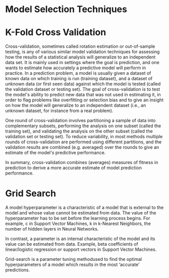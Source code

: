 # Model Selection Techniques

# K-Fold Cross Validation

Cross-validation, sometimes called rotation estimation or out-of-sample testing, is any of various similar model validation techniques for
assessing how the results of a statistical analysis will generalize to an independent data set. It is mainly used in settings where
the goal is prediction, and one wants to estimate how accurately a predictive model will perform in practice. 
In a prediction problem, a model is usually given a dataset of known data on which training is run (training dataset), 
and a dataset of unknown data (or first seen data) against which the model is tested (called the validation dataset or testing set).
The goal of cross-validation is to test the model's ability to predict new data that was not used in estimating it, in order to flag 
problems like overfitting or selection bias and to give an insight on how the model will generalize to an independent dataset
(i.e., an unknown dataset, for instance from a real problem).

One round of cross-validation involves partitioning a sample of data into complementary subsets,
performing the analysis on one subset (called the training set), and validating the analysis on the other subset
(called the validation set or testing set). 
To reduce variability, in most methods multiple rounds of cross-validation are performed using different partitions,
and the validation results are combined (e.g. averaged) over the rounds to give an estimate of the model's predictive performance.

In summary, cross-validation combines (averages) measures of fitness in prediction to derive a more accurate estimate of 
model prediction performance.


# Grid Search

A model hyperparameter is a characteristic of a model that is external to the model and whose value cannot be estimated from data.
The value of the hyperparameter has to be set before the learning process begins. For example, c in Support Vector Machines, k in k-Nearest 
Neighbors, the number of hidden layers in Neural Networks.

In contrast, a parameter is an internal characteristic of the model and its value can be estimated from data.
Example, beta coefficients of linear/logistic regression or support vectors in Support Vector Machines.


Grid-search is a parameter tuning methodused to find the optimal hyperparameters of a model which results in the most
‘accurate’ predictions.

